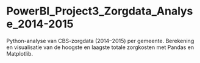 # PowerBI_Project3_Zorgdata_Analyse_2014-2015
Python-analyse van CBS-zorgdata (2014–2015) per gemeente. Berekening en visualisatie van de hoogste en laagste totale zorgkosten met Pandas en Matplotlib.
